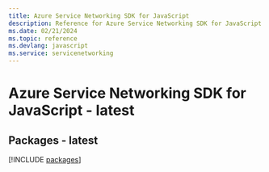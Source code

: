 ```yaml
---
title: Azure Service Networking SDK for JavaScript
description: Reference for Azure Service Networking SDK for JavaScript
ms.date: 02/21/2024
ms.topic: reference
ms.devlang: javascript
ms.service: servicenetworking
---
```

# Azure Service Networking SDK for JavaScript - latest
## Packages - latest
[!INCLUDE [packages](service-networking-index.md)]